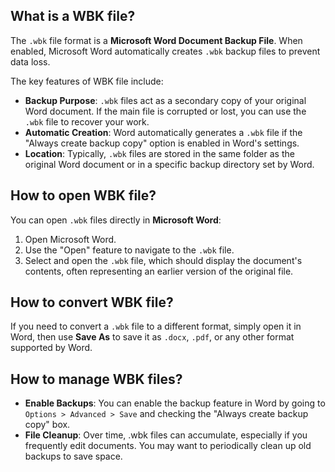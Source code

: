 ## What is a WBK file?

The `.wbk` file format is a **Microsoft Word Document Backup File**. When enabled, Microsoft Word automatically creates `.wbk` backup files to prevent data loss. 

The key features of WBK file include:

-   **Backup Purpose**: `.wbk` files act as a secondary copy of your original Word document. If the main file is corrupted or lost, you can use the `.wbk` file to recover your work.
-   **Automatic Creation**: Word automatically generates a `.wbk` file if the "Always create backup copy" option is enabled in Word's settings.
-   **Location**: Typically, `.wbk` files are stored in the same folder as the original Word document or in a specific backup directory set by Word.

## How to open WBK file?

You can open `.wbk` files directly in **Microsoft Word**:

1.  Open Microsoft Word.
2.  Use the "Open" feature to navigate to the `.wbk` file.
3.  Select and open the `.wbk` file, which should display the document's contents, often representing an earlier version of the original file.

## How to convert WBK file?

If you need to convert a `.wbk` file to a different format, simply open it in Word, then use **Save As** to save it as `.docx`, `.pdf`, or any other format supported by Word.

## How to manage WBK files?

-   **Enable Backups**: You can enable the backup feature in Word by going to `Options > Advanced > Save` and checking the "Always create backup copy" box.
-   **File Cleanup**: Over time, .wbk files can accumulate, especially if you frequently edit documents. You may want to periodically clean up old backups to save space.

